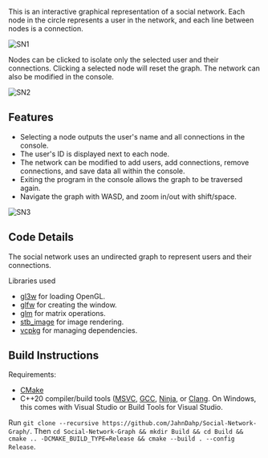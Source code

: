 This is an interactive graphical representation of a social network. Each node in the circle represents a user in the network, and each line between nodes is a connection.

![SN1](https://github.com/user-attachments/assets/8579b0a0-dd8a-4211-87a3-4d76bcf263cc)

Nodes can be clicked to isolate only the selected user and their connections. Clicking a selected node will reset the graph. The network can also be modified in the console.

![SN2](https://github.com/user-attachments/assets/d8c07921-8c5a-4801-abf0-d00b3f652dde)

Features
--------
  - Selecting a node outputs the user's name and all connections in the console.
  - The user's ID is displayed next to each node.
  - The network can be modified to add users, add connections, remove connections, and save data all within the console.
  - Exiting the program in the console allows the graph to be traversed again.
  - Navigate the graph with WASD, and zoom in/out with shift/space.

![SN3](https://github.com/user-attachments/assets/355ab275-8ce5-445f-b721-e45a90335677)

Code Details
--------
The social network uses an undirected graph to represent users and their connections.

Libraries used
  - [gl3w](https://github.com/skaslev/gl3w) for loading OpenGL.
  - [glfw](https://github.com/StudioClockWork/GLFW) for creating the window.
  - [glm](https://github.com/g-truc/glm) for matrix operations.
  - [stb_image](https://github.com/nothings/stb) for image rendering.
  - [vcpkg](https://github.com/microsoft/vcpkg.git) for managing dependencies.

Build Instructions
--------
Requirements:
  - [CMake](https://cmake.org/)
  - C++20 compiler/build tools ([MSVC](https://visualstudio.microsoft.com/vs/features/cplusplus/), [GCC](https://gcc.gnu.org/install/), [Ninja](https://github.com/ninja-build/ninja), or [Clang](https://github.com/llvm/llvm-project/releases). On Windows, this comes with Visual Studio or Build Tools for Visual Studio.

Run `git clone --recursive https://github.com/JahnDahp/Social-Network-Graph/`.
Then `cd Social-Network-Graph && mkdir Build && cd Build && cmake .. -DCMAKE_BUILD_TYPE=Release && cmake --build . --config Release`.
